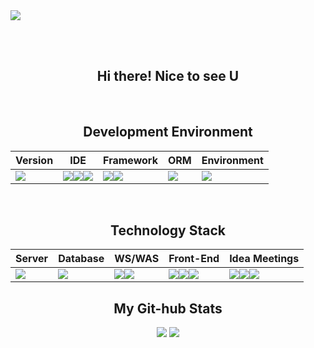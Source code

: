 <!--
**Respec-Do/Respec-Do** is a ✨ _special_ ✨ repository because its `README.md` (this file) appears on your GitHub profile.
<!-- 헤더 -->
<img src="https://capsule-render.vercel.app/api?type=venom&color=0:770877,100:6600CC&height=150&section=header&text=I%20am%20Developer&fontSize=50&fontColor=d8d8d8&stroke=000000" />
<!--Here are some ideas to get you started:

- 🔭 I’m currently working on ...
- 🌱 I’m currently learning ...
- 👯 I’m looking to collaborate on ...
- 🤔 I’m looking for help with ...
- 💬 Ask me about ...
- 📫 How to reach me: ...
- 😄 Pronouns: ...
- ⚡ Fun fact: ...
-->

<!-- 푸터 -->
<!--<img src="https://capsule-render.vercel.app/api?type=waving&color=auto&height=150&section=footer" />-->

<br><br>
<div align= "center">
  <div>
    <h2>
      Hi there! Nice to see U
    </h2>
  </div>
  <br>
  <h2>
    Development Environment
  </h2>
  <div>
    
  |Version|IDE|Framework|ORM|Environment|
  |-------|---|---------|---|----|
  |<img src="https://img.shields.io/badge/python%203.10-3670A0?style=flat&logo=python&logoColor=ffdd54" />|<img src="https://img.shields.io/badge/pycharm-143?style=flat&logo=pycharm&logoColor=black&color=black&labelColor=green" /><img src="https://img.shields.io/badge/Visual%20Studio%20Code-0078d7.svg?style=flat&logo=visual-studio-code&logoColor=white" /><img src="https://img.shields.io/badge/jupyter-%23FA0F00.svg?style=flat&logo=jupyter&logoColor=white" />|<img src="https://img.shields.io/badge/django-%23092E20.svg?style=flat&logo=django&logoColor=white" /><img src="https://img.shields.io/badge/DJANGO-REST-ff1709?style=flat&logo=django&logoColor=white&color=ff1709&labelColor=gray" />|<img src="https://img.shields.io/badge/django%20ORM-ff1709?style=flat&logo=django&logoColor=white" />|<img src="https://img.shields.io/badge/Anaconda-%2344A833.svg?style=flat&logo=anaconda&logoColor=white" />|
  </div><br>
  <div>
    <h2>
      Technology Stack
    </h2>
    <div>

  |Server|Database|WS/WAS|Front-End|Idea Meetings|
  |------|--------|------|---------|-------------|
  |<img src="https://img.shields.io/badge/AWS-%23FF9900.svg?style=flat&logo=amazon-aws&logoColor=white" />|<img src="https://img.shields.io/badge/mysql-%2300f.svg?style=flat&logo=mysql&logoColor=white" />|<img src="https://img.shields.io/badge/nginx-%23009639.svg?style=flat&logo=nginx&logoColor=white" /><img src="https://img.shields.io/badge/gunicorn-%298729.svg?style=flat&logo=gunicorn&logoColor=white" />|<img src="https://img.shields.io/badge/html5-%23E34F26.svg?style=flat&logo=html5&logoColor=white" /><img src="https://img.shields.io/badge/css3-%231572B6.svg?style=flat&logo=css3&logoColor=white" /><img src="https://img.shields.io/badge/javascript-%23323330.svg?style=flat&logo=javascript&logoColor=%23F7DF1E" />|<img src="https://img.shields.io/badge/Slack-4A154B?style=flat&logo=slack&logoColor=white" /><img src="https://img.shields.io/badge/Zoom-2D8CFF?style=flat&logo=zoom&logoColor=white"/><img src="https://img.shields.io/badge/Discord-5865F2?style=flat&logo=discord&logoColor=white"/>|
      
      
  </div>
</div>
<div align= "center">
  <h2>
    My Git-hub Stats
  </h2>
  <div>
    <img src="https://github-readme-stats.vercel.app/api/top-langs/?username=Respec-Do&layout=donut">
    <img src="https://github-readme-stats.vercel.app/api?username=Respec-Do&theme=midnight-purple&show_icons=true&rank_icon=github">
  </div>
</div>
<br>
<br>

